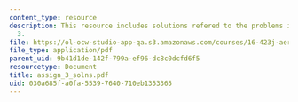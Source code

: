 ```yaml
---
content_type: resource
description: This resource includes solutions refered to the problems in assignment
  3.
file: https://ol-ocw-studio-app-qa.s3.amazonaws.com/courses/16-423j-aerospace-biomedical-and-life-support-engineering-spring-2006/030a685fa0fa55397640710eb1353365_assign_3_solns.pdf
file_type: application/pdf
parent_uid: 9b41d1de-142f-799a-ef96-dc8c0dcfd6f5
resourcetype: Document
title: assign_3_solns.pdf
uid: 030a685f-a0fa-5539-7640-710eb1353365
---
```

